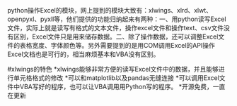 python操作Excel的模块，网上提到的模块大致有：xlwings、xlrd、xlwt、openpyxl、pyxll等，他们提供的功能归纳起来有两种：一、用python读写Excel文件，实际上就是读写有格式的文本文件，操作excel文件和操作text、csv文件没有区别，Excel文件只是用来储存数据。二、除了操作数据，还可以调整Excel文件的表格宽度、字体颜色等。另外需要提到的是用COM调用Excel的API操作Excel文档也是可行的，相当麻烦基本和VBA没有区别。

#xlwings的特色
*xlwings能够非常方便的读写Excel文件中的数据，并且能够进行单元格格式的修改
*可以和matplotlib以及pandas无缝连接
*可以调用Excel文件中VBA写好的程序，也可以让VBA调用用Python写的程序。
*开源免费，一直在更新
